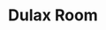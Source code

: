 ---
title: "Dulax Room"
center_name: "Room"
text: "Lorem ipsum dolor sit amet, consectetuer adipiscing elit, sed diam nonummy nibh euismod tincidunt ut laoreet dolore magna aliquam erat volutpat. Ut wisi enim ad minim veniam."
image: "/images/rooms/myrooms/delux.jpg"
price: "€189,00"
time: "PER NIGHT"
btn_url: "BOOK NOW"
coffee: "coffee"
cutlery: "cutlery"
weight: "900"
categories: [ Dulax Room , HonyMoon Room , family Room]

slider_larg:
  - image: "/images/rooms/myrooms/single-room/single-room1.jpg"
    alt: "Image"

  - image: "/images/rooms/myrooms/single-room/single-room2.jpg"
    alt: "Image"

  - image: "/images/rooms/myrooms/single-room/single-room3.jpg"
    alt: "Image"

  - image: "/images/rooms/myrooms/single-room/single-room4.jpg"
    alt: "Image"

  - image: "/images/rooms/myrooms/single-room/single-room5.jpg"
    alt: "Image"

  - image: "/images/rooms/myrooms/single-room/single-room6.jpg"
    alt: "Image"

  - image: "/images/rooms/myrooms/single-room/single-room7.jpg"
    alt: "Image"
  
  - image: "/images/rooms/myrooms/single-room/single-room8.jpg"
    alt: "Image"

para1: "Lorem ipsum dolor sit amet, consectetuer adipiscing elit, sed diam nonummy nibh euismod tincidunt ut laoreet dolore magna aliquam erat volutpat. Ut wisi enim ad minim veniam, quis nostrud exerci tation ullamcorper suscipit lobortis nisl ut aliquip ex ea commodo consequat. Duis autem vel eum iriure dolor in hendrerit in vulputate velit esse molestie consequat, vel illum dolore eu feugiat nulla facilisis"

para2: "at vero eros et accumsan et iusto odio dignissim qui blandit praesent luptatum zzril delenit augue duis dolore te feugait nulla facilisi. Nam liber tempor cum soluta nobis eleifend option congue nihil imperdiet doming id quod mazim placerat facer possim assum. Typi non habent claritatem insitam; est usus legentis in iis qui facit eorum claritatem. Investigationes demonstraverunt lectores legere me lius quod ii legunt saepius"

para3: "Lorem ipsum dolor sit amet, consectetuer adipiscing elit, sed diam nonummy nibh euismod tincidunt ut laoreet dolore magna aliquam erat volutpat. Ut wisi enim ad minim veniam, quis nostrud exerci tation ullamcorper suscipit lobortis nisl ut aliquip ex ea commodo consequat."

services1:
  - icon: "fa fa-check"
    name: "Double Bed"
   
  - icon: "fa fa-check"
    name: "80 Sq mt"

  - icon: "fa fa-check"
    name: "6 Persons"

  - icon: "fa fa-check"
    name: "Free Internet"

services2:
  - icon: "fa fa-check"
    name: "Free Wi-Fi"
   
  - icon: "fa fa-check"
    name: "Breakfast Include"

  - icon: "fa fa-check"
    name: "Private Balcony"

  - icon: "fa fa-times"
    name: "Free Newspaper"
    class: "no"

services3:
  - icon: "fa fa-times"
    name: "Flat Screen Tv"
    class: "no"
   
  - icon: "fa fa-check"
    name: "Full Ac"

  - icon: "fa fa-times"
    name: "Beach View"
    class: "no"

  - icon: "fa fa-check"
    name: "Room Service"

---